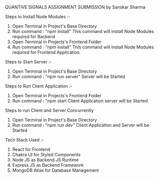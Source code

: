 QUANTIVE SIGNALS ASSIGNMENT SUBMISSION
by Sanskar Sharma

Steps to Install Node Modules :-

1. Open Terminal in Project's Base Directory
2. Run command : "npm install"
This command will install Node Modules required for Backend
3. Open Terminal in Projects's Frontend Folder
4. Run command : "npm install"
This command will install Node Modules required for Frontend Application

Steps to Start Server :-

1. Open Terminal in Project's Base Directory
2. Run command : "npm run server"
Server will be Started

Steps to Run Client Application :-

1. Open Terminal in Projects's Frontend Folder
2. Run command : "npm start
Client Application server will be Started

Steps to run Client and Server Concurrently 
1. Open Terminal in Project's Base Directory
2. Run command : "npm run dev"
Client Application and Server will be Started

Tech Stack Used :-
1. React for Frontend
2. Chakra UI for Styled Components
3. Node JS as Backend JS Runtime
4. Express JS as Backend Framework
5. MongoDB Atlas for Database Management
